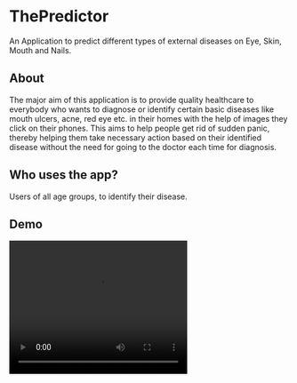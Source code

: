 # ThePredictor
 An Application to predict different types of external diseases on Eye, Skin, Mouth and Nails.
 
## About
 The major aim of this application is to provide quality healthcare to everybody who wants to diagnose or identify certain basic diseases
 like mouth ulcers, acne, red eye etc. in their homes with the help of images they click on their phones. This aims to help people get rid
 of sudden panic, thereby helping them take necessary action based on their identified disease without the need for going to the doctor
 each time for diagnosis.

## Who uses the app?
 Users of all age groups, to identify their disease.

## Demo
 <video width="320" height="240" controls>
  <source src="https://github.com/prasanna77cr7/ThePredictor/blob/master/DEMO/demoo.mp4" type="video/mp4">
 </video>
